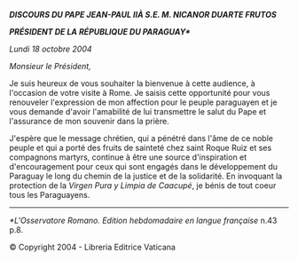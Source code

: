 ***DISCOURS DU PAPE JEAN-PAUL II******À S.E. M. NICANOR DUARTE FRUTOS***

***PRÉSIDENT DE LA RÉPUBLIQUE DU PARAGUAY\****

*Lundi 18 octobre 2004*

*Monsieur le Président,*

Je suis heureux de vous souhaiter la bienvenue à cette audience, à l'occasion de votre visite à Rome. Je saisis cette opportunité pour vous renouveler l'expression de mon affection pour le peuple paraguayen et je vous demande d'avoir l'amabilité de lui transmettre le salut du Pape et l'assurance de mon souvenir dans la prière.

J'espère que le message chrétien, qui a pénétré dans l'âme de ce noble peuple et qui a porté des fruits de sainteté chez saint Roque Ruiz et ses compagnons martyrs, continue à être une source d'inspiration et d'encouragement pour ceux qui sont engagés dans le développement du Paraguay le long du chemin de la justice et de la solidarité. En invoquant la protection de la *Virgen Pura y Limpia de Caacupé*, je bénis de tout coeur tous les Paraguayens.

* * *

*\*L'Osservatore Romano. Edition hebdomadaire en langue française* n.43 p.8.

© Copyright 2004 - Libreria Editrice Vaticana